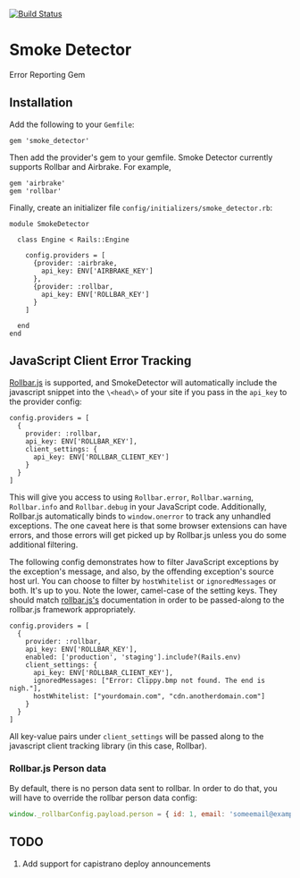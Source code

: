 [![Build Status](https://travis-ci.org/lumoslabs/smoke_detector.svg?branch=master)](https://travis-ci.org/lumoslabs/smoke_detector)

Smoke Detector
=============

Error Reporting Gem


Installation
-------------

Add the following to your `Gemfile`:
```
gem 'smoke_detector'
```

Then add the provider's gem to your gemfile. Smoke Detector currently supports Rollbar and Airbrake. For example,
```
gem 'airbrake'
gem 'rollbar'
```

Finally, create an initializer file `config/initializers/smoke_detector.rb`:
```
module SmokeDetector

  class Engine < Rails::Engine

    config.providers = [
      {provider: :airbrake,
        api_key: ENV['AIRBRAKE_KEY']
      },
      {provider: :rollbar,
        api_key: ENV['ROLLBAR_KEY']
      }
    ]

  end
end
```

JavaScript Client Error Tracking
--------------------------------

[Rollbar.js](https://github.com/rollbar/rollbar.js) is supported, and SmokeDetector
will automatically include the javascript snippet into the `\<head\>` of your site
if you pass in the `api_key` to the provider config:

```
config.providers = [
  {
    provider: :rollbar,
    api_key: ENV['ROLLBAR_KEY'],
    client_settings: {
      api_key: ENV['ROLLBAR_CLIENT_KEY']
    }
  }
]
```

This will give you access to using `Rollbar.error`, `Rollbar.warning`, `Rollbar.info` and
`Rollbar.debug` in your JavaScript code. Additionally, Rollbar.js automatically binds to
`window.onerror` to track any unhandled exceptions. The one caveat here is that
some browser extensions can have errors, and those errors will get picked up
by Rollbar.js unless you do some additional filtering.

The following config demonstrates how to filter JavaScript exceptions by
the exception's message, and also, by the offending exception's source host url.
You can choose to filter by `hostWhitelist` or `ignoredMessages` or both. It's
up to you. Note the lower, camel-case of the setting keys. They should match
[rollbar.js's](https://github.com/rollbar/rollbar.js) documentation in order to
be passed-along to the rollbar.js framework appropriately.

```
config.providers = [
  {
    provider: :rollbar,
    api_key: ENV['ROLLBAR_KEY'],
    enabled: ['production', 'staging'].include?(Rails.env)
    client_settings: {
      api_key: ENV['ROLLBAR_CLIENT_KEY'],
      ignoredMessages: ["Error: Clippy.bmp not found. The end is nigh."],
      hostWhitelist: ["yourdomain.com", "cdn.anotherdomain.com"]
    }
  }
]
```

All key-value pairs under `client_settings` will be passed along to the javascript
client tracking library (in this case, Rollbar).

### Rollbar.js Person data

By default, there is no person data sent to rollbar. In order to do that, you will have to override the rollbar person data config:

```javascript
window._rollbarConfig.payload.person = { id: 1, email: 'someemail@example.com', username: 'someuser' }
```

TODO
----
1. Add support for capistrano deploy announcements
